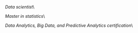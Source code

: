 *Data scientist*\

*Master in statistics*\

*Data Analytics, Big Data, and Predictive Analytics certification*\
